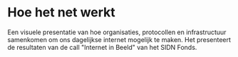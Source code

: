 # Hoe het net werkt

Een visuele presentatie van hoe organisaties, protocollen en infrastructuur samenkomen om ons dagelijkse internet mogelijk te maken. Het presenteert de resultaten van de call "Internet in Beeld" van het SIDN Fonds. 